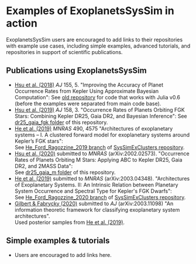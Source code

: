 # Examples of ExoplanetsSysSim in action

ExoplanetsSysSim users are encouraged to add links to their repositories with example use cases, including simple examples, advanced tutorials, and repositories in support of scientific publications.

## Publications using ExoplanetsSysSim 
- [Hsu et al. (2018)](https://doi.org/10.3847/1538-3881/aab9a8) *AJ* 155, 5.  "Improving the Accuracy of Planet Occurrence Rates from Kepler Using Approximate Bayesian Computation": 
See [old repository](https://github.com/dch216/ExoplanetsSysSim.jl/tree/hsu-et-al-2018/examples/hsu_etal_2018) for code that works with Julia v0.6 (before the examples were separated from main code base).  
- [Hsu et al. (2019)](https://doi.org/10.3847/1538-3881/ab31ab) *AJ* 158, 3. "Occurrence Rates of Planets Orbiting FGK Stars: Combining Kepler DR25, Gaia DR2, and Bayesian Inference": 
See [dr25_gaia_fgk folder](https://github.com/ExoJulia/ExoplanetsSysSim.jl/tree/master/examples/dr25_gaia_fgk) of this repository.
- [He et al. (2019)](https://doi.org/10.1093/mnras/stz2869) *MNRAS* 490, 4575 "Architectures of exoplanetary systems – I. A clustered forward model for exoplanetary systems around Kepler’s FGK stars":  
See [He_Ford_Ragozzine_2019 branch](https://github.com/ExoJulia/SysSimExClusters/tree/He_Ford_Ragozzine_2019) of [SysSimExClusters repository](https://github.com/ExoJulia/SysSimExClusters).
- [Hsu et al. (2020)](https://ui.adsabs.harvard.edu/abs/2020arXiv200202573H/abstract) submitted to *MNRAS* (arXiv:2002.02573).  "Occurrence Rates of Planets Orbiting M Stars: Applying ABC to Kepler DR25, Gaia DR2, and 2MASS Data":  
See [dr25_gaia_m folder](https://github.com/ExoJulia/ExoplanetsSysSim.jl/tree/master/examples/dr25_gaia_m) of this repository.
- [He et al. (2019)](https://ui.adsabs.harvard.edu/abs/2020arXiv200304348H/abstract) submitted to *MNRAS* (arXiv:2003.04348).  "Architectures of Exoplanetary Systems. II: An Intrinsic Relation between Planetary System Occurrence and Spectral Type for Kepler's FGK Dwarfs":   
See [He_Ford_Ragozzine_2020 branch](https://github.com/ExoJulia/SysSimExClusters/tree/He_Ford_Ragozzine_2020) of [SysSimExClusters repository](https://github.com/ExoJulia/SysSimExClusters).
- [Gilbert & Fabrycky (2020)](https://ui.adsabs.harvard.edu/abs/2020arXiv200311098G/abstract) submitted to *AJ* (arXiv:2003.11098) "An information theoretic framework for classifying exoplanetary system architectures".  
Used posterior samples from [He et al. (2019)](https://doi.org/10.1093/mnras/stz2869).

## Simple examples & tutorials

- Users are encouraged to add links here.
